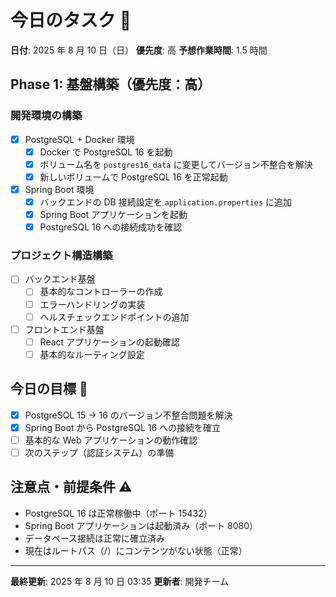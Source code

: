 # 今日のタスク 📅

**日付**: 2025 年 8 月 10 日（日）
**優先度**: 高
**予想作業時間**: 1.5 時間

## Phase 1: 基盤構築（優先度：高）

### 開発環境の構築

- [x] PostgreSQL + Docker 環境
  - [x] Docker で PostgreSQL 16 を起動
  - [x] ボリューム名を `postgres16_data` に変更してバージョン不整合を解決
  - [x] 新しいボリュームで PostgreSQL 16 を正常起動
- [x] Spring Boot 環境
  - [x] バックエンドの DB 接続設定を `application.properties` に追加
  - [x] Spring Boot アプリケーションを起動
  - [x] PostgreSQL 16 への接続成功を確認

### プロジェクト構造構築

- [ ] バックエンド基盤
  - [ ] 基本的なコントローラーの作成
  - [ ] エラーハンドリングの実装
  - [ ] ヘルスチェックエンドポイントの追加
- [ ] フロントエンド基盤
  - [ ] React アプリケーションの起動確認
  - [ ] 基本的なルーティング設定

## 今日の目標 🎯

- [x] PostgreSQL 15 → 16 のバージョン不整合問題を解決
- [x] Spring Boot から PostgreSQL 16 への接続を確立
- [ ] 基本的な Web アプリケーションの動作確認
- [ ] 次のステップ（認証システム）の準備

## 注意点・前提条件 ⚠️

- PostgreSQL 16 は正常稼働中（ポート 15432）
- Spring Boot アプリケーションは起動済み（ポート 8080）
- データベース接続は正常に確立済み
- 現在はルートパス（/）にコンテンツがない状態（正常）

---

**最終更新**: 2025 年 8 月 10 日 03:35
**更新者**: 開発チーム
